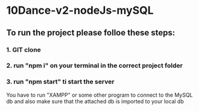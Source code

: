 # 10Dance-v2-nodeJs-mySQL

## To run the project please folloe these steps:
### 1. GIT clone
### 2. run "npm i" on your terminal in the correct project folder
### 3. run "npm start" ti start the server

You have to run "XAMPP" or some other program to connect to the MySQL db and also 
make sure that the attached db is imported to your local db
